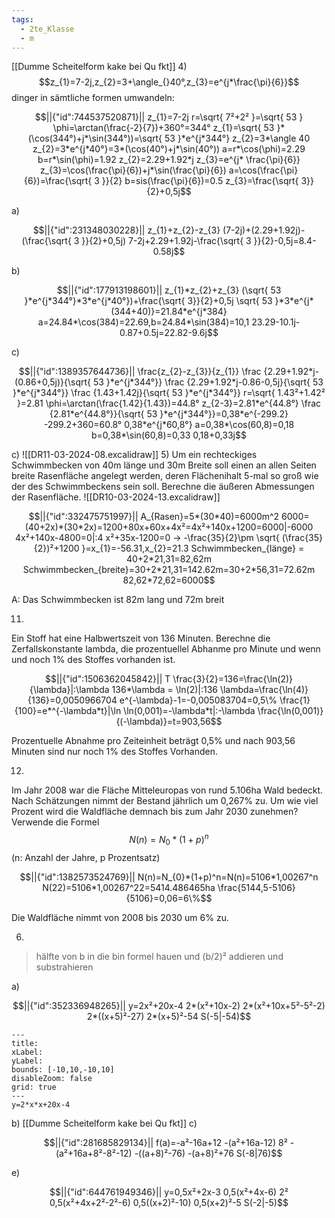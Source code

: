 ```yaml
---
tags:
  - 2te_Klasse
  - m
---
```

[[Dumme Scheitelform kake bei Qu fkt]]
4)
$$z_{1}=7-2j,z_{2}=3+\angle_{}40°,z_{3}=e^{j*\frac{\pi}{6}}$$
dinger in sämtliche formen umwandeln:
```math
||{"id":744537520871}||

z_{1}=7-2j
r=\sqrt{ 7²+2² }=\sqrt{ 53 }
\phi=\arctan(\frac{-2}{7})+360°=344°
z_{1}=\sqrt{ 53 }*(\cos(344°)+j*\sin(344°))=\sqrt{ 53 }*e^{j*344°}
z_{2}=3*\angle 40
z_{2}=3*e^{j*40°}=3*(\cos(40°)+j*\sin(40°))
a=r*\cos(\phi)=2.29
b=r*\sin(\phi)=1.92
z_{2}=2.29+1.92*j
z_{3}=e^{j* \frac{\pi}{6}}
z_{3}=\cos(\frac{\pi}{6})+j*\sin(\frac{\pi}{6})
a=\cos(\frac{\pi}{6})=\frac{\sqrt{ 3 }}{2}
b=sis(\frac{\pi}{6})=0.5
z_{3}=\frac{\sqrt{  3}}{2}+0,5j
```
a)
```math
||{"id":231348030228}||
z_{1}+z_{2}-z_{3}
(7-2j)+(2.29+1.92j)-(\frac{\sqrt{ 3 }}{2}+0,5j)
7-2j+2.29+1.92j-\frac{\sqrt{ 3 }}{2}-0,5j=8.4-0.58j
```
b)
```math
||{"id":177913198601}||

z_{1}*z_{2}+z_{3}
(\sqrt{ 53 }*e^{j*344°}*3*e^{j*40°})+\frac{\sqrt{  3}}{2}+0,5j
\sqrt{ 53 }*3*e^{j*(344+40)}=21.84*e^{j*384}
a=24.84*\cos(384)=22.69,b=24.84*\sin(384)=10,1
23.29-10.1j-0.87+0.5j=22.82-9.6j
```

c)
```math
||{"id":1389357644736}||

\frac{z_{2}-z_{3}}{z_{1}}
\frac {2.29+1.92*j-(0.86+0,5j)}{\sqrt{ 53 }*e^{j*344°}}
\frac {2.29+1.92*j-0.86-0,5j}{\sqrt{ 53 }*e^{j*344°}}
\frac {1.43+1.42j}{\sqrt{ 53 }*e^{j*344°}}
r=\sqrt{ 1.43²+1.42² }=2.81
\phi=\arctan(\frac{1.42}{1.43})=44.8°
z_{2-3}=2.81*e^{44.8°}
\frac {2.81*e^{44.8°}}{\sqrt{ 53 }*e^{j*344°}}=0,38*e^{-299.2}
-299.2+360=60.8°
0,38*e^{j*60,8°}
a=0,38*\cos(60,8)=0,18
b=0,38*\sin(60,8)=0,33
0,18+0,33j
```
c)
![[DR11-03-2024-08.excalidraw]]
5)
Um ein rechteckiges Schwimmbecken von 40m länge und 30m Breite soll einen an allen Seiten breite Rasenfläche angelegt werden, deren Flächenihalt 5-mal so groß wie der des Schwimmbeckens sein soll. Berechne die äußeren Abmessungen der Rasenfläche.
![[DR10-03-2024-13.excalidraw]]
```math
||{"id":332475751997}||

A_{Rasen}=5*(30*40)=6000m^2
6000=(40+2x)*(30*2x)=1200+80x+60x+4x²=4x²+140x+1200=6000|-6000
4x²+140x-4800=0|:4 
x²+35x-1200=0 → -\frac{35}{2}\pm \sqrt{ (\frac{35}{2})²+1200 }=x_{1}=-56.31,x_{2}=21.3
Schwimmbecken_{länge} = 40+2*21,31=82,62m
Schwimmbecken_{breite}=30+2*21,31=142.62m=30+2*56,31=72.62m
82,62*72,62=6000
```
A: Das Schwimmbecken ist 82m lang und 72m breit

11)
Ein Stoff hat eine Halbwertszeit von 136 Minuten. Berechne die Zerfallskonstante lambda, die prozentuellel Abhanme pro Minute und wenn und noch 1% des Stoffes vorhanden ist.

```math
||{"id":1506362045842}||
T \frac{3}{2}=136=\frac{\ln(2)}{\lambda}|:\lambda
136*\lambda = \ln(2)|:136
\lambda=\frac{\ln(4)}{136}=0,0050966704
e^{-\lambda}-1=-0,005083704=0,5\%
\frac{1}{100}=e*^{-\lambda*t}|\ln
\ln(0,001)=-\lambda*t|:-\lambda

\frac{\ln(0,001)}{(-\lambda)}=t=903,56
```
Prozentuelle Abnahme pro Zeiteinheit beträgt 0,5% und nach 903,56 Minuten sind nur noch 1% des Stoffes Vorhanden.

12)
Im Jahr 2008 war die Fläche Mitteleuropas von rund 5.106ha Wald bedeckt. Nach Schätzungen nimmt der Bestand jährlich um 0,267% zu. Um wie viel Prozent wird die Waldfläche demnach bis zum Jahr 2030 zunehmen? 
Verwende die Formel $$N(n)=N_{0}*(1+p)^n$$ (n: Anzahl der Jahre, p Prozentsatz)
```math
||{"id":1382573524769}||

N(n)=N_{0}*(1+p)^n=N(n)=5106*1,00267^n
N(22)=5106*1,00267^22=5414.486465ha
\frac{5144,5-5106}{5106}=0,06=6\%
```
Die Waldfläche nimmt von 2008 bis 2030 um 6% zu. 

6)
> hälfte von b in die bin formel hauen und (b/2)² addieren und substrahieren

a)
```math
||{"id":352336948265}||

y=2x²+20x-4
2*(x²+10x-2)
2*(x²+10x+5²-5²-2)
2*((x+5)²-27)
2*(x+5)²-54
S(-5|-54)
```

```functionplot
---
title: 
xLabel: 
yLabel: 
bounds: [-10,10,-10,10]
disableZoom: false
grid: true
---
y=2*x*x+20x-4
```

b)
[[Dumme Scheitelform kake bei Qu fkt]]
c)
```math
||{"id":281685829134}||

f(a)=-a²-16a+12
-(a²+16a-12)
8²
-(a²+16a+8²-8²-12)
-((a+8)²-76)
-(a+8)²+76
S(-8|76)
```

e)
```math
||{"id":644761949346}||

y=0,5x²+2x-3
0,5(x²+4x-6)
2²
0,5(x²+4x+2²-2²-6)
0,5((x+2)²-10)
0,5(x+2)²-5
S(-2|-5)
```
